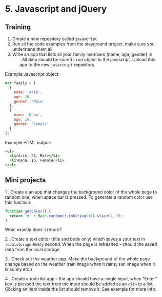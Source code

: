 # 5. Javascript and jQuery
## Training

1. Create a new repository called `javascript`
2. Run all the code examples from the playground project, make sure you understand them all
3. Write an app that lists all your family members (name, age, gender) in <ul>. All data should be stored in an object in the javascript. Upload this app to the new `javascript` repository.

Example Javascript object:
```javascript
var family = [
  {
    name: 'Arik',
    age: 26,
    gender: 'Male'
  },
  {
    name: 'Dana',
    age: 16,
    gender: 'Female'
  }
];
```

Example HTML output:
```html
<ul>
  <li>Arik, 26, Male</li>
  <li>Dana, 16, Female</li>
</ul>
```

## Mini projects

1 . Create a an app that changes the background color of the whole page to random one, when space bar is pressed. To generate a random color use this function:

```javascript
function getColor() {
  return '#' + Math.random().toString(16).slice(2, 8);
}
```
What exactly does it return?

2 . Create a text editor (title and body only) which saves a your text in `localstorage` every second. When the page is refreshed - should the saved data from the local storage.

3 . Check out the weather app. Make the background of the whole page change based on the weather (rain image when it rains, sun image when it is sunny etc.)

4 . Create a todo list app - the app should have a single  input, when "Enter" key is pressed the text from the input should be added as an `<li>` to a list. Clicking an item inside the list should remove it.
See example for more info.
